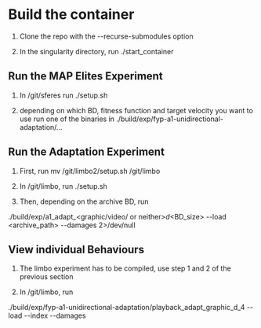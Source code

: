 # Build the container 

1. Clone the repo with the --recurse-submodules option 

2. In the singularity directory, run ./start_container

## Run the MAP Elites Experiment 

1. In /git/sferes run ./setup.sh

2. depending on which BD, fitness function and target velocity you want to use run one of the binaries in ./build/exp/fyp-a1-unidirectional-adaptation/... 

## Run the Adaptation Experiment 

1. First, run mv /git/limbo2/setup.sh /git/limbo 

2. In /git/limbo, run ./setup.sh 

3. Then, depending on the archive BD, run 

./build/exp/a1_adapt_<graphic/video/ or neither>_d_<BD_size> --load <archive_path> --damages <joint> <damage type> 2>/dev/null 

## View individual Behaviours 

1. The limbo experiment has to be compiled, use step 1 and 2 of the previous section 

2. In /git/limbo, run 

./build/exp/fyp-a1-unidirectional-adaptation/playback_adapt_graphic_d_4 --load <archive> --index <indiv index> --damages <optional>




